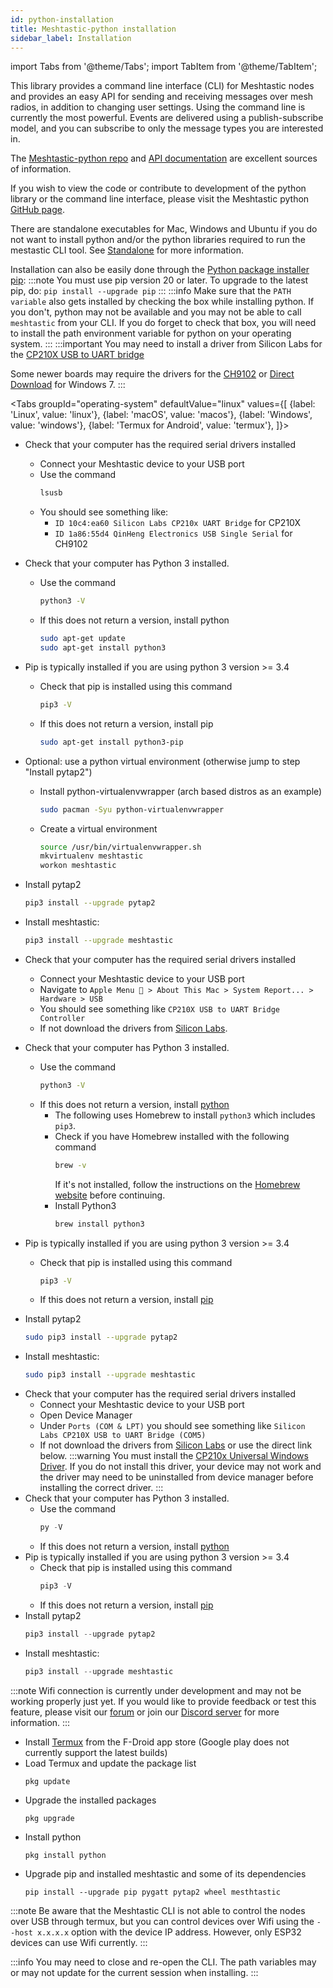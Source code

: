 ```yaml
---
id: python-installation
title: Meshtastic-python installation
sidebar_label: Installation
---
```

import Tabs from '@theme/Tabs';
import TabItem from '@theme/TabItem';

This library provides a command line interface (CLI) for Meshtastic nodes and provides an easy API for sending and receiving messages over mesh radios, in addition to changing user settings. Using the command line is currently the most powerful. Events are delivered using a publish-subscribe model, and you can subscribe to only the message types you are interested in.

The [Meshtastic-python repo](https://github.com/meshtastic/Meshtastic-python) and [API documentation](https://python.meshtastic.org) are excellent sources of information.

If you wish to view the code or contribute to development of the python library or the command line interface, please visit the Meshtastic python <a href="https://github.com/meshtastic/Meshtastic-python">GitHub page</a>.

There are standalone executables for Mac, Windows and Ubuntu if you do not want to install python and/or the python libraries required to run the mestastic CLI tool. See [Standalone](https://meshtastic.org/docs/software/python/python-standalone) for more information.

Installation can also be easily done through the [Python package installer pip](https://pypi.org/project/meshtastic/):
:::note
You must use pip version 20 or later. To upgrade to the latest pip, do: `pip install --upgrade pip`
:::
:::info
Make sure that the `PATH variable` also gets installed by checking the box while installing python. If you don't, python may not be available and you may not be able to call `meshtastic` from your CLI. If you do forget to check that box, you will need to install the path environment variable for python on your operating system.
:::
:::important
You may need to install a driver from Silicon Labs for the [CP210X USB to UART bridge](https://www.silabs.com/products/development-tools/software/usb-to-uart-bridge-vcp-drivers)

Some newer boards may require the drivers for the [CH9102](http://www.wch.cn/downloads/CH343SER_ZIP.html) or [Direct Download](https://github.com/Xinyuan-LilyGO/CH9102_Driver) for Windows 7.
:::

<Tabs
  groupId="operating-system"
  defaultValue="linux"
  values={[
    {label: 'Linux', value: 'linux'},
    {label: 'macOS', value: 'macos'},
    {label: 'Windows', value: 'windows'},
    {label: 'Termux for Android', value: 'termux'},
  ]}>
<TabItem value="linux">

* Check that your computer has the required serial drivers installed
    * Connect your Meshtastic device to your USB port
    * Use the command
        ```bash
        lsusb
        ```
    * You should see something like:
        * `ID 10c4:ea60 Silicon Labs CP210x UART Bridge` for CP210X
        * `ID 1a86:55d4 QinHeng Electronics USB Single Serial` for CH9102

* Check that your computer has Python 3 installed.
    * Use the command
        ```bash
        python3 -V
        ```
    * If this does not return a version, install python
        ```bash
        sudo apt-get update
        sudo apt-get install python3
        ```

* Pip is typically installed if you are using python 3 version >= 3.4
    * Check that pip is installed using this command
        ```bash
        pip3 -V
        ```
    * If this does not return a version, install pip
        ```bash
        sudo apt-get install python3-pip
        ```

* Optional: use a python virtual environment (otherwise jump to step "Install pytap2")
    * Install python-virtualenvwrapper (arch based distros as an example)
        ```bash
        sudo pacman -Syu python-virtualenvwrapper
        ```
    * Create a virtual environment
        ```bash
        source /usr/bin/virtualenvwrapper.sh
        mkvirtualenv meshtastic
        workon meshtastic
        ```
* Install pytap2
    ```bash
    pip3 install --upgrade pytap2
    ```
* Install meshtastic:
    ```bash
    pip3 install --upgrade meshtastic
    ```

</TabItem>
<TabItem value="macos">

* Check that your computer has the required serial drivers installed
    * Connect your Meshtastic device to your USB port
    * Navigate to `Apple Menu  > About This Mac > System Report... > Hardware > USB`
    * You should see something like `CP210X USB to UART Bridge Controller`
    * If not download the drivers from [Silicon Labs](https://www.silabs.com/developers/usb-to-uart-bridge-vcp-drivers).
* Check that your computer has Python 3 installed.
    * Use the command
        ```bash
        python3 -V
        ```
    * If this does not return a version, install [python](https://www.python.org)
        * The following uses Homebrew to install `python3` which includes `pip3`.
        * Check if you have Homebrew installed with the following command
            ```bash
            brew -v
            ```
            If it's not installed, follow the instructions on the [Homebrew website](https://brew.sh) before continuing.
        * Install Python3
            ```bash
            brew install python3
            ```
* Pip is typically installed if you are using python 3 version >= 3.4
    * Check that pip is installed using this command
        ```bash
        pip3 -V
        ```
    * If this does not return a version, install [pip](https://pip.pypa.io/en/stable/installing/)

* Install pytap2
    ```bash
    sudo pip3 install --upgrade pytap2
    ```
* Install meshtastic:
    ```bash
    sudo pip3 install --upgrade meshtastic
    ```

</TabItem>
<TabItem value="windows">

* Check that your computer has the required serial drivers installed
    * Connect your Meshtastic device to your USB port
    * Open Device Manager
    * Under `Ports (COM & LPT)` you should see something like `Silicon Labs CP210X USB to UART Bridge (COM5)`
    * If not download the drivers from [Silicon Labs](https://www.silabs.com/developers/usb-to-uart-bridge-vcp-drivers) or use the direct link below.
    :::warning
    You must install the [CP210x Universal Windows Driver](https://www.silabs.com/documents/public/software/CP210x_Universal_Windows_Driver.zip). If you do not install this driver, your device may not work and the driver may need to be uninstalled from device manager before installing the correct driver.
    :::
* Check that your computer has Python 3 installed.
    * Use the command
        ```powershell
        py -V
        ```
    * If this does not return a version, install [python](https://www.python.org)
* Pip is typically installed if you are using python 3 version >= 3.4
    * Check that pip is installed using this command
        ```powershell
        pip3 -V
        ```
    * If this does not return a version, install [pip](https://pip.pypa.io/en/stable/installing/)
* Install pytap2
    ```powershell
    pip3 install --upgrade pytap2
    ```
* Install meshtastic:
    ```powershell
    pip3 install --upgrade meshtastic
    ```

</TabItem>
<TabItem value="termux">

:::note
Wifi connection is currently under development and may not be working properly just yet. If you would like to provide feedback or test this feature, please visit our [forum](https://meshtastic.discourse.group/) or join our [Discord server](https://discord.gg/RjQKWHmzPZ) for more information.
:::

* Install [Termux](https://f-droid.org/en/packages/com.termux/) from the F-Droid app store (Google play does not currently support the latest builds)
* Load Termux and update the package list
    ```
    pkg update
    ```
* Upgrade the installed packages
    ```
    pkg upgrade
    ```
* Install python
    ```
    pkg install python
    ```
* Upgrade pip and installed meshtastic and some of its dependencies
    ```
    pip install --upgrade pip pygatt pytap2 wheel mesthtastic
    ```

:::note
Be aware that the Meshtastic CLI is not able to control the nodes over USB through termux, but you can control devices over Wifi using the `--host x.x.x.x` option with the device IP address. However, only ESP32 devices can use Wifi currently.
:::
</TabItem>
</Tabs>

:::info
You may need to close and re-open the CLI. The path variables may or may not update for the current session when installing.
:::
